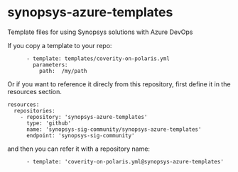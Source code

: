# synopsys-azure-templates
Template files for using Synopsys solutions with Azure DevOps

If you copy a template to your repo:

```
      - template: templates/coverity-on-polaris.yml
        parameters:
          path:  /my/path
```

Or if you want to reference it direcly from this repository, first define it in the resources section.

```
resources:
  repositories:
    - repository: 'synopsys-azure-templates'
      type: 'github'
      name: 'synopsys-sig-community/synopsys-azure-templates'
      endpoint: 'synopsys-sig-community'
```

and then you can refer it with a repository name:

```
      - template: 'coverity-on-polaris.yml@synopsys-azure-templates'
```
